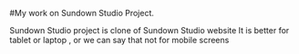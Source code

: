 #My work on Sundown Studio Project.

Sundown Studio project is clone of Sundown Studio website It is better for tablet or laptop , or we can say that not for mobile screens